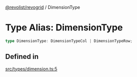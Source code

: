 [@revolist/revogrid](README.md) / DimensionType

# Type Alias: DimensionType

```ts
type DimensionType: DimensionTypeCol | DimensionTypeRow;
```

## Defined in

[src/types/dimension.ts:5](https://github.com/revolist/revogrid/blob/7441a116e7c14801fe05f009e2206ea7b70630f5/src/types/dimension.ts#L5)
